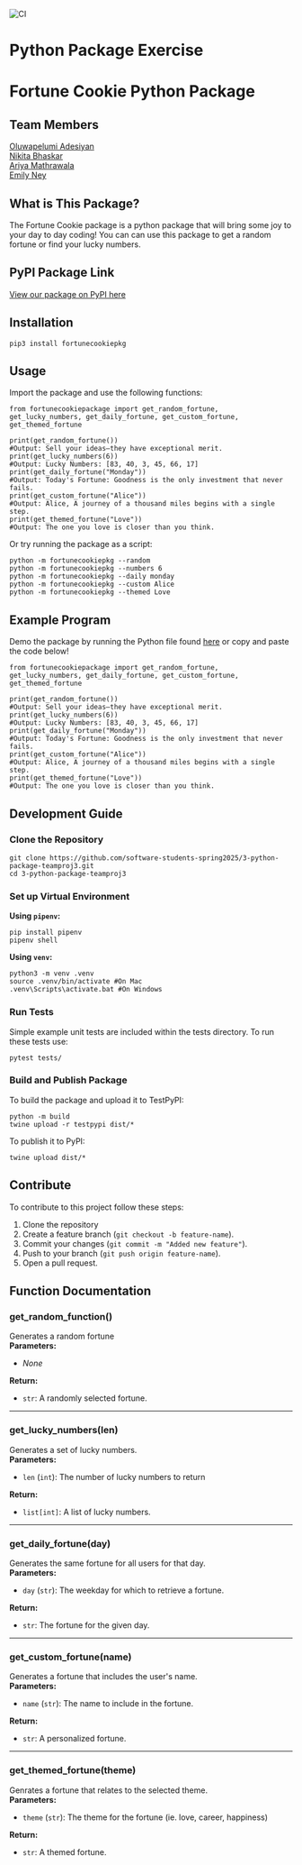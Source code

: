 ![CI](https://github.com/software-students-spring2025/3-python-package-teamproj3/actions/workflows/build.yml/badge.svg?branch=)

# Python Package Exercise

# Fortune Cookie Python Package

## Team Members

[Oluwapelumi Adesiyan](https://github.com/oadesiyan) <br />
[Nikita Bhaskar](https://github.com/nikitabhaskar) <br />
[Ariya Mathrawala](https://github.com/ariyamath29) <br />
[Emily Ney](https://github.com/EmilyNey) <br />

## What is This Package?

The Fortune Cookie package is a python package that will bring some joy to your day to day coding! You can can use this package to get a random fortune or find your lucky numbers.

## PyPI Package Link

[View our package on PyPI here](https://pypi.org/project/fortunecookiepkg/0.1.6/)

## Installation

`pip3 install fortunecookiepkg`

## Usage

Import the package and use the following functions:

```
from fortunecookiepackage import get_random_fortune, get_lucky_numbers, get_daily_fortune, get_custom_fortune, get_themed_fortune

print(get_random_fortune())
#Output: Sell your ideas—they have exceptional merit.
print(get_lucky_numbers(6))
#Output: Lucky Numbers: [83, 40, 3, 45, 66, 17]
print(get_daily_fortune("Monday"))
#Output: Today's Fortune: Goodness is the only investment that never fails.
print(get_custom_fortune("Alice"))
#Output: Alice, A journey of a thousand miles begins with a single step.
print(get_themed_fortune("Love"))
#Output: The one you love is closer than you think.
```

Or try running the package as a script:

```
python -m fortunecookiepkg --random
python -m fortunecookiepkg --numbers 6
python -m fortunecookiepkg --daily monday
python -m fortunecookiepkg --custom Alice
python -m fortunecookiepkg --themed Love
```
## Example Program

Demo the package by running the Python file found [here](./example.py) or copy and paste the code below!

```
from fortunecookiepackage import get_random_fortune, get_lucky_numbers, get_daily_fortune, get_custom_fortune, get_themed_fortune

print(get_random_fortune()) 
#Output: Sell your ideas—they have exceptional merit.
print(get_lucky_numbers(6))
#Output: Lucky Numbers: [83, 40, 3, 45, 66, 17]
print(get_daily_fortune("Monday"))
#Output: Today's Fortune: Goodness is the only investment that never fails.
print(get_custom_fortune("Alice"))
#Output: Alice, A journey of a thousand miles begins with a single step.
print(get_themed_fortune("Love"))
#Output: The one you love is closer than you think.
```

## Development Guide

### Clone the Repository

```
git clone https://github.com/software-students-spring2025/3-python-package-teamproj3.git
cd 3-python-package-teamproj3
```

### Set up Virtual Environment

**Using `pipenv`:**

```
pip install pipenv
pipenv shell
```

**Using `venv`:**

```
python3 -m venv .venv
source .venv/bin/activate #On Mac
.venv\Scripts\activate.bat #On Windows
```

### Run Tests

Simple example unit tests are included within the tests directory. To run these tests use:

```
pytest tests/
```

### Build and Publish Package

To build the package and upload it to TestPyPI:

```
python -m build
twine upload -r testpypi dist/*
```

To publish it to PyPI:

```
twine upload dist/*
```

## Contribute

To contribute to this project follow these steps:

1. Clone the repository
2. Create a feature branch (`git checkout -b feature-name`).
3. Commit your changes (`git commit -m "Added new feature"`).
4. Push to your branch (`git push origin feature-name`).
5. Open a pull request.

## Function Documentation

### get_random_function()

Generates a random fortune <br />
**Parameters:** <br />

- _None_

**Return:** <br />

- `str`: A randomly selected fortune.

---

### get_lucky_numbers(len)

Generates a set of lucky numbers. <br />
**Parameters:** <br />

- `len` (`int`): The number of lucky numbers to return

**Return:** <br />

- `list[int]`: A list of lucky numbers.

---

### get_daily_fortune(day)

Generates the same fortune for all users for that day. <br />
**Parameters:** <br />

- `day` (`str`): The weekday for which to retrieve a fortune.

**Return:** <br />

- `str`: The fortune for the given day.

---

### get_custom_fortune(name)

Generates a fortune that includes the user's name. <br />
**Parameters:**

- `name` (`str`): The name to include in the fortune.

**Return:** <br />

- `str`: A personalized fortune.

---

### get_themed_fortune(theme)

Genrates a fortune that relates to the selected theme. <br />
**Parameters:**

- `theme` (`str`): The theme for the fortune (ie. love, career, happiness)

**Return:** <br />

- `str`: A themed fortune.
